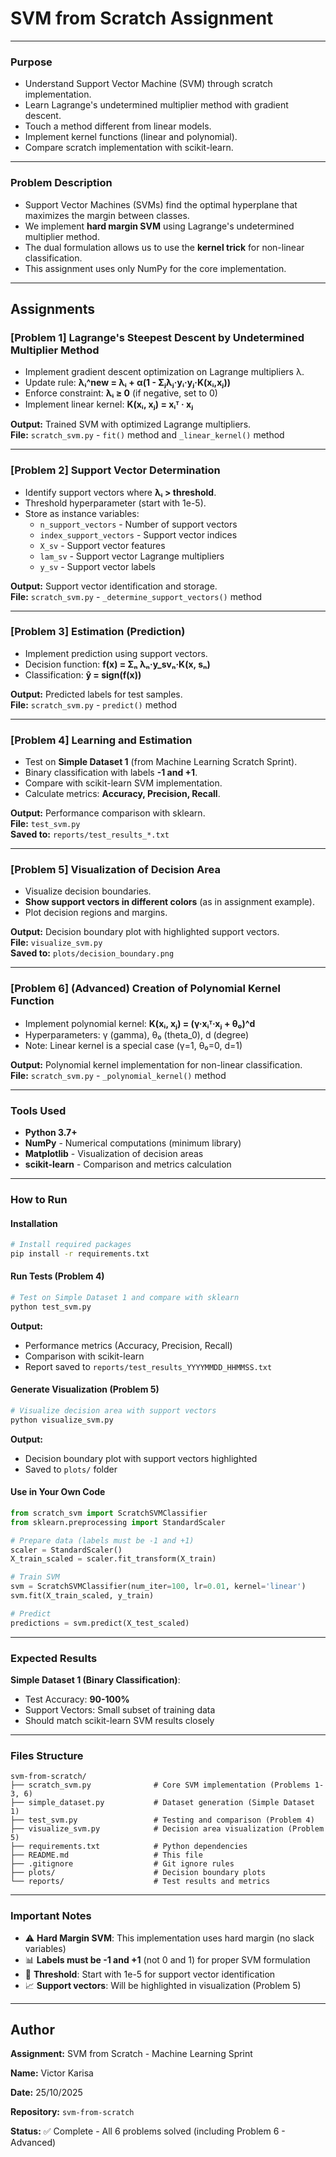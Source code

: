 # SVM from Scratch Assignment

---

### **Purpose**
- Understand Support Vector Machine (SVM) through scratch implementation.
- Learn Lagrange's undetermined multiplier method with gradient descent.
- Touch a method different from linear models.
- Implement kernel functions (linear and polynomial).
- Compare scratch implementation with scikit-learn.

---

### **Problem Description**
- Support Vector Machines (SVMs) find the optimal hyperplane that maximizes the margin between classes.
- We implement **hard margin SVM** using Lagrange's undetermined multiplier method.
- The dual formulation allows us to use the **kernel trick** for non-linear classification.
- This assignment uses only NumPy for the core implementation.

---

## Assignments

### **[Problem 1] Lagrange's Steepest Descent by Undetermined Multiplier Method**
- Implement gradient descent optimization on Lagrange multipliers λ.
- Update rule: **λᵢ^new = λᵢ + α(1 - Σⱼλⱼ·yᵢ·yⱼ·K(xᵢ,xⱼ))**
- Enforce constraint: **λᵢ ≥ 0** (if negative, set to 0)
- Implement linear kernel: **K(xᵢ, xⱼ) = xᵢᵀ · xⱼ**

**Output:** Trained SVM with optimized Lagrange multipliers.  
**File:** `scratch_svm.py` - `fit()` method and `_linear_kernel()` method

---

### **[Problem 2] Support Vector Determination**
- Identify support vectors where **λᵢ > threshold**.
- Threshold hyperparameter (start with 1e-5).
- Store as instance variables:
  - `n_support_vectors` - Number of support vectors
  - `index_support_vectors` - Support vector indices
  - `X_sv` - Support vector features
  - `lam_sv` - Support vector Lagrange multipliers
  - `y_sv` - Support vector labels

**Output:** Support vector identification and storage.  
**File:** `scratch_svm.py` - `_determine_support_vectors()` method

---

### **[Problem 3] Estimation (Prediction)**
- Implement prediction using support vectors.
- Decision function: **f(x) = Σₙ λₙ·y_svₙ·K(x, sₙ)**
- Classification: **ŷ = sign(f(x))**

**Output:** Predicted labels for test samples.  
**File:** `scratch_svm.py` - `predict()` method

---

### **[Problem 4] Learning and Estimation**
- Test on **Simple Dataset 1** (from Machine Learning Scratch Sprint).
- Binary classification with labels **-1 and +1**.
- Compare with scikit-learn SVM implementation.
- Calculate metrics: **Accuracy, Precision, Recall**.

**Output:** Performance comparison with sklearn.  
**File:** `test_svm.py`  
**Saved to:** `reports/test_results_*.txt`

---

### **[Problem 5] Visualization of Decision Area**
- Visualize decision boundaries.
- **Show support vectors in different colors** (as in assignment example).
- Plot decision regions and margins.

**Output:** Decision boundary plot with highlighted support vectors.  
**File:** `visualize_svm.py`  
**Saved to:** `plots/decision_boundary.png`

---

### **[Problem 6] (Advanced) Creation of Polynomial Kernel Function**
- Implement polynomial kernel: **K(xᵢ, xⱼ) = (γ·xᵢᵀ·xⱼ + θ₀)^d**
- Hyperparameters: γ (gamma), θ₀ (theta_0), d (degree)
- Note: Linear kernel is a special case (γ=1, θ₀=0, d=1)

**Output:** Polynomial kernel implementation for non-linear classification.  
**File:** `scratch_svm.py` - `_polynomial_kernel()` method

---

### **Tools Used**
- **Python 3.7+**
- **NumPy** - Numerical computations (minimum library)
- **Matplotlib** - Visualization of decision areas
- **scikit-learn** - Comparison and metrics calculation

---

### **How to Run**

#### **Installation**
```bash
# Install required packages
pip install -r requirements.txt
```

#### **Run Tests (Problem 4)**
```bash
# Test on Simple Dataset 1 and compare with sklearn
python test_svm.py
```
**Output:**
- Performance metrics (Accuracy, Precision, Recall)
- Comparison with scikit-learn
- Report saved to `reports/test_results_YYYYMMDD_HHMMSS.txt`

#### **Generate Visualization (Problem 5)**
```bash
# Visualize decision area with support vectors
python visualize_svm.py
```
**Output:**
- Decision boundary plot with support vectors highlighted
- Saved to `plots/` folder

#### **Use in Your Own Code**
```python
from scratch_svm import ScratchSVMClassifier
from sklearn.preprocessing import StandardScaler

# Prepare data (labels must be -1 and +1)
scaler = StandardScaler()
X_train_scaled = scaler.fit_transform(X_train)

# Train SVM
svm = ScratchSVMClassifier(num_iter=100, lr=0.01, kernel='linear')
svm.fit(X_train_scaled, y_train)

# Predict
predictions = svm.predict(X_test_scaled)
```

---

### **Expected Results**

**Simple Dataset 1 (Binary Classification)**:
- Test Accuracy: **90-100%**
- Support Vectors: Small subset of training data
- Should match scikit-learn SVM results closely

---

### **Files Structure**

```
svm-from-scratch/
├── scratch_svm.py              # Core SVM implementation (Problems 1-3, 6)
├── simple_dataset.py           # Dataset generation (Simple Dataset 1)
├── test_svm.py                 # Testing and comparison (Problem 4)
├── visualize_svm.py            # Decision area visualization (Problem 5)
├── requirements.txt            # Python dependencies
├── README.md                   # This file
├── .gitignore                  # Git ignore rules
├── plots/                      # Decision boundary plots
└── reports/                    # Test results and metrics
```

---

### **Important Notes**

- ⚠️ **Hard Margin SVM**: This implementation uses hard margin (no slack variables)
- 📊 **Labels must be -1 and +1** (not 0 and 1) for proper SVM formulation
- 🔧 **Threshold**: Start with 1e-5 for support vector identification
- 📈 **Support vectors**: Will be highlighted in visualization (Problem 5)

---

## Author

**Assignment:** SVM from Scratch - Machine Learning Sprint

**Name:** Victor Karisa

**Date:** 25/10/2025

**Repository:** `svm-from-scratch`

**Status:** ✅ Complete - All 6 problems solved (including Problem 6 - Advanced)

